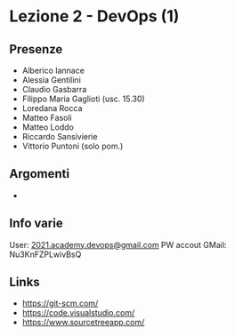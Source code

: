 # Lezione 2 - DevOps (1)

## Presenze

- Alberico Iannace
- Alessia Gentilini
- Claudio Gasbarra
- Filippo Maria Gaglioti (usc. 15.30)
- Loredana Rocca
- Matteo Fasoli
- Matteo Loddo
- Riccardo Sansivierie
- Vittorio Puntoni (solo pom.)

## Argomenti

- 

## Info varie

User: 2021.academy.devops@gmail.com
PW accout GMail: Nu3KnFZPLwivBsQ

## Links

- https://git-scm.com/
- https://code.visualstudio.com/
- https://www.sourcetreeapp.com/
